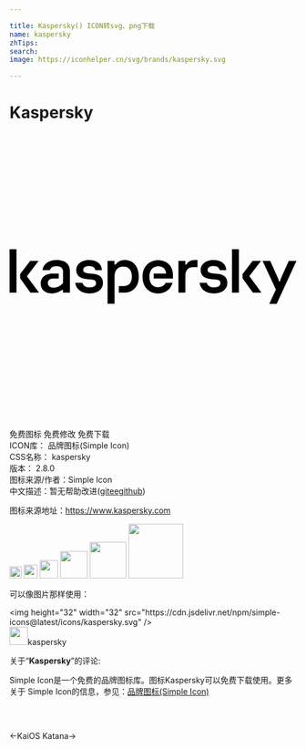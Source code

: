 ```yaml
---

title: Kaspersky() ICON转svg、png下载
name: kaspersky
zhTips: 
search: 
image: https://iconhelper.cn/svg/brands/kaspersky.svg

---
```


# Kaspersky  <small style="font-size: 60%;font-weight: 100"></small>

<div id="svg" class="svg-wrap">
<svg role="img" viewBox="0 0 24 24" xmlns="http://www.w3.org/2000/svg"><title>Kaspersky icon</title><path d="M10.812 12.01c0 .909-.555 1.34-1.25 1.34H9.14v-.55h.392c.42 0 .7-.224.7-.795 0-.563-.265-.842-.712-.842-.43 0-.736.264-.736.83v2.284H8.2V10.69h.579V11h.08a.94.94 0 0 1 .777-.377c.641 0 1.176.466 1.176 1.387zm-3.804-.237l-.384-.039c-.303-.027-.462-.109-.462-.287 0-.21.205-.33.497-.33.302 0 .497.144.512.345h.555c-.023-.52-.423-.839-1.063-.839-.645 0-1.08.342-1.08.843 0 .42.264.691.866.75l.392.038c.237.023.396.07.396.299 0 .206-.147.354-.54.354-.36 0-.539-.164-.601-.385h-.601c.057.5.48.89 1.202.89.68 0 1.119-.358 1.119-.89-.004-.461-.31-.702-.808-.75zm6.044.753c-.089.21-.306.366-.617.366-.422 0-.737-.277-.737-.871 0-.566.29-.882.745-.882.404 0 .633.24.656.606h-1.04v.42h1.611v-.275c0-.766-.508-1.263-1.23-1.263-.672 0-1.317.46-1.317 1.394 0 .936.645 1.394 1.316 1.394.613 0 1.056-.38 1.192-.89zm-9.126-1.903c-.633 0-1.107.331-1.165.839h.621c.043-.186.213-.326.54-.326.419 0 .555.22.555.49v.908c-.237.271-.513.396-.788.396-.288 0-.485-.14-.485-.384 0-.238.155-.385.45-.385h.461v-.416h-.48c-.662 0-1.033.331-1.033.839 0 .474.356.831.946.831.33 0 .621-.132.84-.29h.08v.224h.579v-1.774c.016-.656-.43-.952-1.122-.952zM0 13.348h.579V9.712H0zm2.43-2.658h-.706L.883 11.8v.346l.864 1.202h.718L1.45 11.971zm20.93 0l-.473 1.051c-.117.253-.225.501-.26.669h-.082c-.035-.168-.148-.408-.264-.66l-.474-1.06h-.641l1.115 2.388-.551 1.202h.617L24 10.69zm-2.321 0h-.707l-.842 1.107v.345l.865 1.203h.719l-1.014-1.378zm-3.627 1.083l-.383-.039c-.304-.027-.462-.109-.462-.287 0-.21.205-.33.497-.33.302 0 .496.144.511.346h.555c-.023-.521-.422-.84-1.063-.84-.645 0-1.08.342-1.08.843 0 .42.265.691.866.75l.393.038c.236.023.396.07.396.299 0 .206-.148.354-.54.354-.361 0-.54-.164-.601-.385h-.603c.059.5.481.89 1.204.89.68 0 1.118-.358 1.118-.89 0-.461-.31-.702-.808-.75zm1.196 1.576h.578V9.712h-.578zM14.788 11h-.082v-.31h-.578v2.66h.578v-1.391c0-.473.218-.749.653-.749h.365v-.587h-.213c-.4 0-.571.153-.723.377z"/></svg>
</div>
<detail full-name='kaspersky'></detail>

<div class="detail-page">
<p>
<span><span class="badge-success badge">免费图标</span> <span class="badge-success badge">免费修改</span>  <span class="badge-success badge">免费下载</span> </span>
<br/>
<span>
ICON库：
<span class="badge-secondary badge">品牌图标(Simple Icon)</span> 
</span>
<br/>
<span>
CSS名称：
<span class="badge-secondary badge">kaspersky</span> 
</span>

<br/>
<span>
版本：
<span class="badge-secondary badge">2.8.0</span> 
</span>
<br/>
<span>图标来源/作者：<span class="badge-light badge">Simple Icon</span></span> 
<br/>
<span class="zh-detail">中文描述：暂无<span class="help-link"><span>帮助改进</span>(<a href="https://gitee.com/liuwave/icon-helper/edit/master/json/brands/kaspersky.json" target="_blank" rel="noopener noreferrer">gitee</a><a href="https://github.com/liuwave/icon-helper/edit/master/json/brands/kaspersky.json" target="_blank" rel="noopener noreferrer">github</a></span>)</span><br/>
</p>
</div><div class="description description alert alert-light"><p>图标来源地址：<a href="https://www.kaspersky.com" target="_blank" rel="noopener noreferrer">https://www.kaspersky.com</a></p></div>
<div class="alert alert-dark">
<img height="21" width="21" src="https://cdn.jsdelivr.net/npm/simple-icons@latest/icons/kaspersky.svg" />
<img height="24" width="24" src="https://cdn.jsdelivr.net/npm/simple-icons@latest/icons/kaspersky.svg" />
<img height="32" width="32" src="https://cdn.jsdelivr.net/npm/simple-icons@latest/icons/kaspersky.svg" />
<img height="48" width="48" src="https://cdn.jsdelivr.net/npm/simple-icons@latest/icons/kaspersky.svg" />
<img height="64" width="64" src="https://cdn.jsdelivr.net/npm/simple-icons@latest/icons/kaspersky.svg" />
<img height="96" width="96" src="https://cdn.jsdelivr.net/npm/simple-icons@latest/icons/kaspersky.svg" />

</div>
<div>
  <p>可以像图片那样使用：    
  </p>
  <div class="alert alert-primary" style="font-size: 14px">
    &lt;img height="32" width="32" src="https://cdn.jsdelivr.net/npm/simple-icons@latest/icons/kaspersky.svg" /&gt;
    <copy-btn content='<img height="32" width="32" src="https://cdn.jsdelivr.net/npm/simple-icons@latest/icons/kaspersky.svg" />'></copy-btn>
  </div>
  <div class="alert alert-secondary">
    <img height="32" width="32" src="https://cdn.jsdelivr.net/npm/simple-icons@latest/icons/kaspersky.svg" />kaspersky
    <copy-btn content="kaspersky" btn-title="复制图标名称"></copy-btn>
  </div>
</div>
<div class="icon-detail__container">
<p>关于“<b>Kaspersky</b>”的评论:</p>
</div>
<Vssue title="关于“Kaspersky”的评论" />
<div><p>Simple Icon是一个免费的品牌图标库。图标Kaspersky可以免费下载使用。更多关于  Simple Icon的信息，参见：<a target="_blank" href="https://iconhelper.cn/brands.html">品牌图标(Simple Icon)</a>
</p></div>


<div style="padding:2rem 0 " class="page-nav"><p class="inner"><span class="prev">←<router-link to="/icon/kaios.html">KaiOS</router-link></span> <span class="next"><router-link to="/icon/katana.html">Katana</router-link>→</span></p></div>
